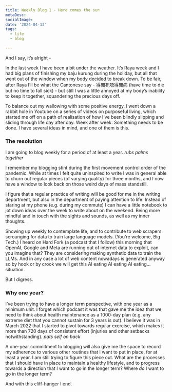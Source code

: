 ```yaml
---
title: Weekly Blog 1 - Here comes the sun
metaDesc: 
socialImage:  
date: '2024-04-13'
tags:
  - life
  - blog

--- 
```


And I say, it’s alright - 

In the last week I have been a bit under the weather. It’s Raya week and I had big plans of finishing my baju kurung during the holiday, but all that went out of the window when my body decided to break down. To be fair, after Raya I’ll be what the Cantonese say - 得閒死唔得閒病 (have time to die but no time to fall sick) - but still I was a little annoyed at my body’s inability to keep it together, squandering the precious days off.  

To balance out my wallowing with some positive energy, I went down a rabbit hole in Youtube on a series of videos on purposeful living, which started me off on a path of realisation of how I’ve been blindly slipping and sliding through life day after day. Week after week. Something needs to be done. I have several ideas in mind, and one of them is this. 

### The resolution
I am going to blog weekly for a period of at least a year. *rubs palms together*

I remember my blogging stint during the first movement control order of the pandemic. While at times I felt quite uninspired to write I was in general able to churn out regular pieces (of varying quality) for three months, and I now have a window to look back on those weird days of mass standstill.  

I figure that a regular practice of writing will be good for me in the writing department, but also in the department of paying attention to life. Instead of staring at my phone (e.g. during my commute) I can have a little notebook to jot down ideas over the week to write about on the weekend. Being more mindful and in touch with the sights and sounds, as well as my inner thoughts. 

Showing up weekly to contemplate life, and to contribute to web scrapers scrounging for data to train large language models. (You're welcome, Big Tech.) I heard on Hard Fork (a podcast that I follow) this morning that OpenAI, Google and Meta are running out of internet data to exploit, can you imagine that? They are considering making synthetic data to train the LLMs. And in any case a lot of web content nowadays is generated anyway so by hook or by crook we will get this AI eating AI eating AI eating… situation.

But I digress.  

### Why one year?
I’ve been trying to have a longer term perspective, with one year as a minimum unit. I forget which podcast it was that gave me the idea that we need to think about health maintenance as a 1000-day plan (e.g. any extreme diet that you cannot sustain for 3 years is out). I believe it was in March 2022 that I started to pivot towards regular exercise, which makes it more than 720 days of consistent effort (injuries and other setbacks notwithstanding). *pats self on back*

A one-year commitment to blogging will also give me the space to record my adherence to various other routines that I want to put in place, for at least a year. I am still trying to figure this piece out. What are the processes that I should have in place to maintain a healthy lifestyle, and to progress towards a direction that I want to go in the longer term? Where *do* I want to go in the longer term? 

And with this cliff-hanger I end.